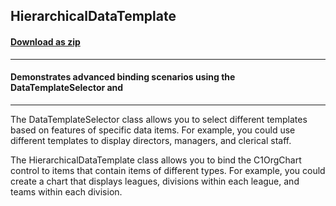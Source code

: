 ## HierarchicalDataTemplate
#### [Download as zip](https://grapecity.github.io/DownGit/#/home?url=https://github.com/GrapeCity/ComponentOne-WPF-Samples/tree/master/NET_4.6.2/C1.WPF.OrgChart/CS/HierarchicalDataTemplate/HierarchicalDataTemplate)
____
#### Demonstrates advanced binding scenarios using the DataTemplateSelector and
____

The DataTemplateSelector class allows you to select different templates based on features 
of specific data items. For example, you could use different templates to display directors, 
managers, and clerical staff.

The HierarchicalDataTemplate class allows you to bind the C1OrgChart control to items that 
contain items of different types. For example, you could create a chart that displays 
leagues, divisions within each league, and teams within each division.
